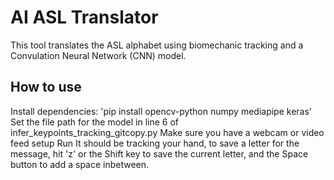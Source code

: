 # AI ASL Translator

This tool translates the ASL alphabet using biomechanic tracking and a Convulation Neural Network (CNN) model. 

## How to use
Install dependencies: 'pip install opencv-python numpy mediapipe keras'
Set the file path for the model in line 6 of infer_keypoints_tracking_gitcopy.py
Make sure you have a webcam or video feed setup
Run
It should be tracking your hand, to save a letter for the message, hit 'z' or the Shift key to save the current letter, and the Space button to add a space inbetween. 
